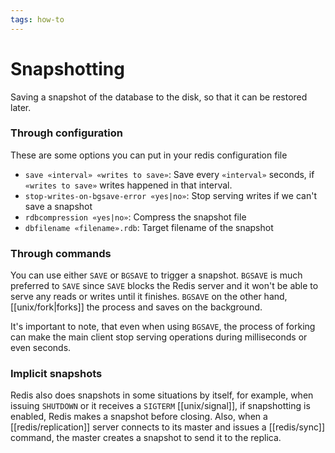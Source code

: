 ```yaml
---
tags: how-to
---
```


# Snapshotting
Saving a snapshot of the database to the disk, so that it can be restored later.

### Through configuration
These are some options you can put in your redis configuration file

* `save «interval» «writes to save»`: Save every `«interval»` seconds, if `«writes to save»` writes happened in that interval.
* `stop-writes-on-bgsave-error «yes|no»`: Stop serving writes if we can't save a snapshot
* `rdbcompression «yes|no»`: Compress the snapshot file
* `dbfilename «filename».rdb`: Target filename of the snapshot

### Through commands
You can use either `SAVE` or `BGSAVE` to trigger a snapshot. `BGSAVE` is much preferred to `SAVE` since `SAVE` blocks the Redis server and it won't be able to serve any reads or writes until it finishes. `BGSAVE` on the other hand, [[unix/fork|forks]] the process and saves on the background.

It's important to note, that even when using `BGSAVE`, the process of forking can make the main client stop serving operations during milliseconds or even seconds.

### Implicit snapshots
Redis also does snapshots in some situations by itself, for example, when issuing `SHUTDOWN` or it receives a `SIGTERM` [[unix/signal]], if snapshotting is enabled, Redis makes a snapshot before closing. Also, when a [[redis/replication]] server connects to its master and issues a [[redis/sync]] command, the master creates a snapshot to send it to the replica.
